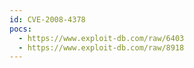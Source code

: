 ```yaml
---
id: CVE-2008-4378
pocs:
  - https://www.exploit-db.com/raw/6403
  - https://www.exploit-db.com/raw/8918
---
```

